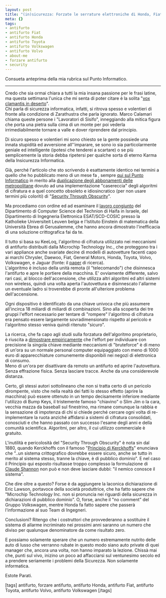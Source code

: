 ```yaml
--- 
layout: post
title: "(in)sicurezza: Forzate le serrature elettroniche di Honda, Fiat, Toyota, Volvo, Volkswagen..."
meta: {}
tags: 
- antifurto
- antifurto Fiat
- antifurto Honda
- antifurto Toyota
- antifurto Volkswagen
- antifurto Volvo
- about-me
- forzare antifurto
- security
---
```

Consueta anteprima della mia rubrica sul Punto Informatico.  
  
---  
  
Credo che sia ormai chiara a tutti la mia insana passione per le frasi latine, ma questa settimana l'unica che mi senta di poter citare è la solita "[vox clamantis in deserto][1]".  
Chi parla di sicurezza informatica, infatti, si ritrova spesso e volentieri di fronte alla condizione di Zarathustra che parla ignorato. Marco Calamari chiama queste persone i "Lavoratori di Sisifo", inneggiando alla mitica figura che porta una pietra sulla cima di un monte per poi vederla irrimediabilmente tornare a valle e dover riprendere dal principio.  
  
Di sicuro spesso e volentieri mi sono chiesto se la gente possiede una innata stupidità ed avversione all''imparare, se sono io sia particolarmente geniale ed intelligente (ipotesi che tenderei a scartare) o se più semplicemente la storia debba ripetersi per qualche sorta di eterno Karma della Insicurezza Informatica.  
  
Già, perché l'articolo che sto scrivendo è esattamente identico nei termini a quello che ho pubblicato meno di un mese fa , sempre [qui sul Punto Informatico][2] in merito alla [duplicazione degli abbonamenti delle metropolitane][2] dovuto ad una implementazione "casereccia" degli algoritmi di cifratura e a quel concetto obsoleto e idiosincratico (per non usare termini più coloriti) di "[Security Through Obscurity][3]".  
  
Ma procediamo con ordine ed ad esaminare il [lavoro congiunto][7] del Dipartimento di Computer Science del Technion di Haifa in Israele, del  Dipartimento di Ingegneria Elettronica ESAT/SCD-COSIC presso la Katholieke Universiteit Leuven belga e l'Istituto Einstein  di matematica della Università Ebrea di Gerusalemme, che hanno ancora dimostrato l'inefficacia di una soluzione crittografica fai da te.  
  
Il tutto si basa su KeeLoq, l'algoritmo di cifratura utilizzato nei meccanismi di antifurto distribuiti dalla Microchip Technology Inc., che proteggono tra i vari appliance anche svariate decine di modelli di autovetture facenti capo ai marchi Chrysler, Daewoo, Fiat, General Motors, Honda, Toyota, Volvo, Volkswagen, e Jaguar (fonte: il [paper][6] di ricerca).  
L'algoritmo è incluso della unità remota (il "telecomando") che disinnesca l'antifurto e apre le portiere della macchina. E' ovviamente differente, salvo rari casi, al blocco dell'accensione, che utilizza altri algoritmi ed altri sistemi non wireless, quindi una volta aperta l'autovettura e disinnescato l'allarme un eventuale ladro si troverebbe di pronte all'ulteriore problema dell'accensione.    
  
Ogni dispositivo è identificato da una chiave univoca che più assumere all'incirca 18 miliardi di miliardi di combinazioni. Sino alla scoperta dei tre gruppi l'effort necessario per tentare di "rompere" l'algoritmo di cifratura era pensato essere largamente sovradimensionato rispetto al pericolo e l'algoritmo stesso veniva quindi ritenuto "sicuro".  
  
La ricerca, che fa capo agli studi sulla forzatura dell'algoritmo proprietario, è riuscita a [dimostrare empiricamente][6] che l'effort per individuare con precisione la singola chiave mediante meccanismi di "bruteforce" è di meno di un'ora su un normale personal computer equipaggiato con meno di 1000 euro di apparecchiature comunemente disponibili nei negozi di elettronica di consumo.  
Meno di un'ora per disattivare da remoto un antifurto ed aprire l'autovettura. Senza effrazione fisica. Senza lasciare tracce. Anche da una considerevole distanza.  
  
Certo, gli stessi autori sottolineano che non si tratta certo di un pericolo dirompente, visto che nella realtà dei fatti lo stesso effetto (aprire la macchina) può essere ottenuto in un tempo decisamente inferiore mediante l'utilizzo di Bump Keys, il tristemente famoso "chiavino" o Slim Jim o la cara, vecchia mazza da baseball sul finestrino, ma rimane comunque la rabbia e la sensazione di impotenza di chi si chiede perché cercare ogni volta di re-implementare la ruota anziché affidarsi a sistemi di cifratura consolidati, conosciuti e che hanno passato con successo l'esame degli anni e della comunità scientifica. Algoritmi, per altro, il cui utilizzo commerciale è gratuito.   
  
L'inutilità e pericolosità del "Security Through Obscurity" è nota sin dal 1880, quando Kerckhoffs con il famoso "[Principio di Kerckhoffs][4]" enunciava che "..un sistema crittografico dovrebbe essere sicuro, anche se tutto in merito al sistema stesso, tranne la chiave, è di pubblico dominio". E nel caso il Principio qui esposto risultasse troppo complesso la formulazione di [Claude Shannon][5] non può e non deve lasciare dubbi: "il nemico conosce il sistema".  
  
Che dire oltre a questo? Forse è da aggiungere la laconica dichiarazione di  Eric Lawson, portavoce della società produttrice, che ha fatto sapere che "Microchip Technology Inc. non si pronuncia nei riguardi della sicurezza in dichiarazioni di pubblico dominio". O, forse, anche il "no comment" del Gruppo Volkswagen, mentre Honda fa fatto sapere che passerà l'informazione al suo Team di Ingegneri.  
  
Conclusioni? Ritengo che i costruttori che provvederanno a sostituire il sistema di allarme incriminato nei prossimi anni saranno un numero che diviso per qualunque denominatore da come risultato zero.  
  
E possiamo solamente sperare che un numero estremamente nutrito delle auto di lusso che verranno rubate in questo modo siano auto private di quei manager che, ancora una volta, non hanno imparato la lezione. Chissà mai che, punti sul vivo, inizino un poco ad affacciarsi sul ventunesimo secolo ed a prendere seriamente i problemi della Sicurezza. Non solamente informatica.  
  
Estote Parati.  
  
[1]: http://it.wikipedia.org/wiki/Vox_clamantis_in_deserto
[2]: http://punto-informatico.it/p.aspx?i=2224663
[3]: http://en.wikipedia.org/wiki/Security_through_obscurity
[4]: http://en.wikipedia.org/wiki/Kerckhoffs%27_principle
[5]: http://en.wikipedia.org/wiki/Claude_Shannon
[6]: http://www.cosic.esat.kuleuven.be/keeloq/keeloq-rump.pdf
[7]: http://www.cosic.esat.kuleuven.be/keeloq/
  
[tags] antifurto, forzare antifurto, antifurto Honda, antifurto Fiat, antifurto Toyota, antifurto Volvo, antifurto Volkswagen [/tags] 
